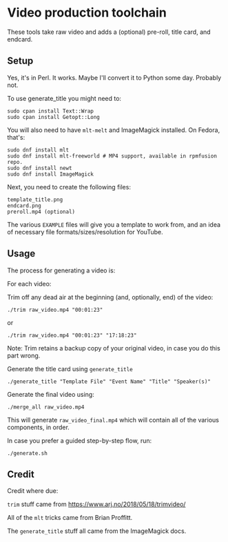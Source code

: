 # Video production toolchain

These tools take raw video and adds a (optional) pre-roll, title card, and endcard.

## Setup

Yes, it's in Perl. It works. Maybe I'll convert it to Python some day.
Probably not.

To use generate_title you might need to:

    sudo cpan install Text::Wrap
    sudo cpan install Getopt::Long

You will also need to have `mlt-melt` and ImageMagick installed. On Fedora, that's:

    sudo dnf install mlt
    sudo dnf install mlt-freeworld # MP4 support, available in rpmfusion repo.
    sudo dnf install newt
    sudo dnf install ImageMagick

Next, you need to create the following files:

    template_title.png
    endcard.png
    preroll.mp4 (optional)

The various `EXAMPLE` files will give you a template to work from, and
an idea of necessary file formats/sizes/resolution for YouTube.

## Usage

The process for generating a video is:

For each video:

Trim off any dead air at the beginning (and, optionally, end) of the video:

    ./trim raw_video.mp4 "00:01:23"

or

    ./trim raw_video.mp4 "00:01:23" "17:18:23"

Note: Trim retains a backup copy of your original video, in case you do
this part wrong.

Generate the title card using `generate_title`

    ./generate_title "Template File" "Event Name" "Title" "Speaker(s)"

Generate the final video using:

    ./merge_all raw_video.mp4

This will generate `raw_video_final.mp4` which will contain all of the
various components, in order.

In case you prefer a guided step-by-step flow, run:

    ./generate.sh

## Credit

Credit where due:

`trim` stuff came from https://www.arj.no/2018/05/18/trimvideo/

All of the `mlt` tricks came from Brian Proffitt.

The `generate_title` stuff all came from the ImageMagick docs.

